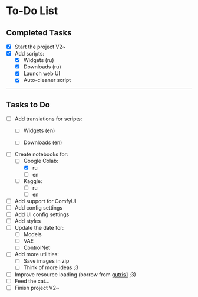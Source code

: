 # To-Do List

## Completed Tasks
- [x] Start the project V2~
- [x] Add scripts:
    - [x] Widgets (ru)
    - [x] Downloads (ru)
    - [x] Launch web UI
    - [x] Auto-cleaner script

---

## Tasks to Do
- [ ] Add translations for scripts:
    - [ ] Widgets (en)
    - [ ] Downloads (en)
    

- [ ] Create notebooks for:
    - [ ] Google Colab:
        - [x] ru
        - [ ] en
    - [ ] Kaggle:
        - [ ] ru
        - [ ] en

- [ ] Add support for ComfyUI
- [ ] Add config settings
- [ ] Add UI config settings
- [ ] Add styles
- [ ] Update the date for:
    - [ ] Models
    - [ ] VAE
    - [ ] ControlNet
    
 - [ ] Add more utilities:
    - [ ] Save images in zip
    - [ ] Think of more ideas ;3

- [ ] Improve resource loading (borrow from [gutris1](https://github.com/gutris1) ;3)
- [ ] Feed the cat...
- [ ] Finish project V2~